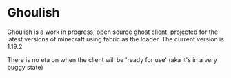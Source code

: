 # Ghoulish
Ghoulish is a work in progress, open source ghost client, projected for the latest versions of minecraft using fabric as the loader.
The current version is 1.19.2

There is no eta on when the client will be 'ready for use' (aka it's in a very buggy state)